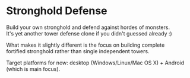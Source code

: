 Stronghold Defense
==================

Build your own stronghold and defend against hordes of monsters.  
It's yet another tower defense clone if you didn't guessed already :)

What makes it slightly different is the focus on building complete  
fortified stronghold rather than single independent towers.

Target platforms for now: desktop (Windows/Linux/Mac OS X) + Android (which is main focus).
